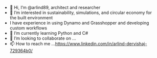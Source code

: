 - 👋 Hi, I’m @arlind89, architect and researcher
- 👀 I’m interested in sustainability, simulations, and circular economy for the built environment
- I have experience in using Dynamo and Grasshopper and developing custom workflows
- 🌱 I’m currently learning Python and C#
- 💞️ I’m looking to collaborate on ...
- 📫 How to reach me ...https://www.linkedin.com/in/arlind-dervishaj-729364b0/

<!---
arlind89/arlind89 is a ✨ special ✨ repository because its `README.md` (this file) appears on your GitHub profile.
You can click the Preview link to take a look at your changes.
--->
